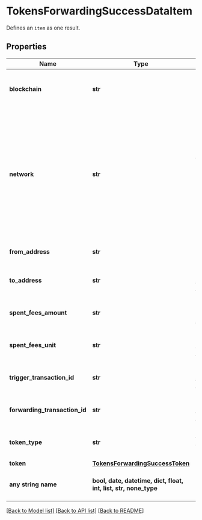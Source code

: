 # TokensForwardingSuccessDataItem

Defines an `item` as one result.

## Properties
Name | Type | Description | Notes
------------ | ------------- | ------------- | -------------
**blockchain** | **str** | Represents the specific blockchain protocol name, e.g. Ethereum, Bitcoin, etc. | 
**network** | **str** | Represents the name of the blockchain network used; blockchain networks are usually identical as technology and software, but they differ in data, e.g. - \&quot;mainnet\&quot; is the live network with actual data while networks like \&quot;testnet\&quot;, \&quot;ropsten\&quot;, \&quot;rinkeby\&quot; are test networks. | 
**from_address** | **str** | Represents the hash of the address that provides the tokens. | 
**to_address** | **str** | Represents the hash of the address to forward the tokens to. | 
**spent_fees_amount** | **str** | Represents the amount of the fee spent for the tokens to be forwarded. | 
**spent_fees_unit** | **str** | Represents the unit of the fee spent for the tokens to be forwarded, e.g. BTC. | 
**trigger_transaction_id** | **str** | Defines the unique Transaction ID that triggered the token forwarding. | 
**forwarding_transaction_id** | **str** | Defines the unique Transaction ID that forwarded the tokens. | 
**token_type** | **str** | Defines the type of token sent with the transaction, e.g. ERC 20. | 
**token** | [**TokensForwardingSuccessToken**](TokensForwardingSuccessToken.md) |  | 
**any string name** | **bool, date, datetime, dict, float, int, list, str, none_type** | any string name can be used but the value must be the correct type | [optional]

[[Back to Model list]](../README.md#documentation-for-models) [[Back to API list]](../README.md#documentation-for-api-endpoints) [[Back to README]](../README.md)


